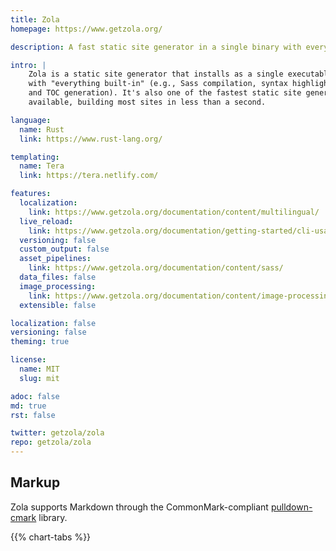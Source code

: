 ```yaml
---
title: Zola
homepage: https://www.getzola.org/

description: A fast static site generator in a single binary with everything built-in.

intro: |
    Zola is a static site generator that installs as a single executable with
    with "everything built-in" (e.g., Sass compilation, syntax highlighting,
    and TOC generation). It's also one of the fastest static site generators
    available, building most sites in less than a second.

language:
  name: Rust
  link: https://www.rust-lang.org/

templating:
  name: Tera
  link: https://tera.netlify.com/

features:
  localization:
    link: https://www.getzola.org/documentation/content/multilingual/
  live_reload:
    link: https://www.getzola.org/documentation/getting-started/cli-usage/#serve
  versioning: false
  custom_output: false
  asset_pipelines:
    link: https://www.getzola.org/documentation/content/sass/
  data_files: false
  image_processing:
    link: https://www.getzola.org/documentation/content/image-processing/
  extensible: false

localization: false
versioning: false
theming: true

license:
  name: MIT
  slug: mit

adoc: false
md: true
rst: false

twitter: getzola/zola
repo: getzola/zola
---
```


## Markup

Zola supports Markdown through the CommonMark-compliant [pulldown-cmark][1] library.

{{% chart-tabs %}}

[1]: https://github.com/raphlinus/pulldown-cmark
